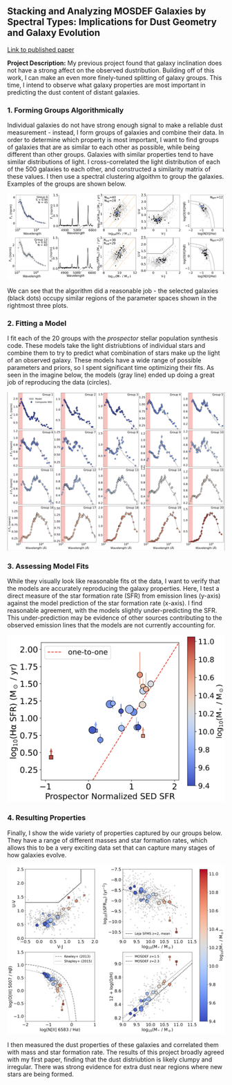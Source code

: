 ## Stacking and Analyzing MOSDEF Galaxies by Spectral Types: Implications for Dust Geometry and Galaxy Evolution

[Link to published paper](https://iopscience.iop.org/article/10.3847/1538-4357/ad7de8/pdf)

**Project Description:** My previous project found that galaxy inclination does not have a strong affect on the observed dustribution. Building off of this work, I can make an even more finely-tuned splitting of galaxy groups. This time, I intend to observe what galaxy properties are most important in predicting the dust content of distant galaxies. 

### 1. Forming Groups Algorithmically

Individual galaxies do not have strong enough signal to make a reliable dust measurement - instead, I form groups of galaxies and combine their data. In order to determine which property is most important, I want to find groups of galaxies that are as similar to each other as possible, while being different than other groups. Galaxies with similar properties tend to have similar distributions of light. I cross-correlated the light distribution of each of the 500 galaxies to each other, and constructed a similarity matrix of these values. I then use a spectral clustering algoithm to group the galaxies. Examples of the groups are shown below. 

<img src="images/paper2/Example_Group.png?raw=true"/>

We can see that the algorithm did a reasonable job - the selected galaxies (black dots) occupy similar regions of the parameter spaces shown in the rightmost three plots.

### 2. Fitting a Model

I fit each of the 20 groups with the *prospector* stellar population synthesis code. These models take the light distriubtions of individual stars and combine them to try to predict what combination of stars make up the light of an observed galaxy. These models have a wide range of possible parameters and priors, so I spent significant time optimizing their fits. As seen in the imagine below, the models (gray line) ended up doing a great job of reproducing the data (circles).  

<img src="images/paper2/Model_Fits.png?raw=true"/>


### 3. Assessing Model Fits

While they visually look like reasonable fits ot the data, I want to verify that the models are accurately reproducing the galaxy properties. Here, I test a direct measure of the star formation rate (SFR) from emission lines (y-axis) against the model prediction of the star formation rate (x-axis). I find reasonable agreement, with the models slightly under-predicting the SFR. This under-prediction may be evidence of other sources contributing to the observed emission lines that the models are not currently accounting for. 

<img src="images/paper2/Model_Assessed.png?raw=true"/>

### 4. Resulting Properties

Finally, I show the wide variety of properties captured by our groups below. They have a range of different masses and star formation rates, which allows this to be a very exciting data set that can capture many stages of how galaxies evolve. 

<img src="images/paper2/Sample_Props.png?raw=true"/>

I then measured the dust properties of these galaxies and correlated them with mass and star formation rate. The results of this project broadly agreed with my first paper, finding that the dust distriubtion is likely clumpy and irregular. There was strong evidence for extra dust near regions where new stars are being formed. 



